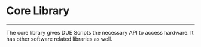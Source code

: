 # Core Library

---

The core library gives DUE Scripts the necessary API to access hardware. It has other software related libraries as well.